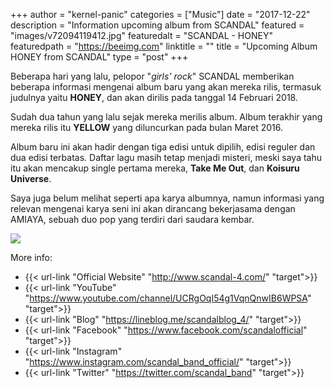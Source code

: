 +++
author = "kernel-panic"
categories = ["Music"]
date = "2017-12-22"
description = "Information upcoming album from SCANDAL"
featured = "images/v72094119412.jpg"
featuredalt = "SCANDAL - HONEY"
featuredpath = "https://beeimg.com"
linktitle = ""
title = "Upcoming Album HONEY from SCANDAL"
type = "post"
+++

Beberapa hari yang lalu, pelopor "*girls' rock*" SCANDAL memberikan beberapa informasi mengenai album baru yang akan mereka rilis, termasuk judulnya yaitu **HONEY**, dan akan dirilis pada tanggal 14 Februari 2018.

Sudah dua tahun yang lalu sejak mereka merilis album. Album terakhir yang mereka rilis itu **YELLOW** yang diluncurkan pada bulan Maret 2016.

Album baru ini akan hadir dengan tiga edisi untuk dipilih, edisi reguler dan dua edisi terbatas.
Daftar lagu masih tetap menjadi misteri, meski saya tahu itu akan mencakup single pertama mereka, **Take Me Out**, dan **Koisuru Universe**.

Saya juga belum melihat seperti apa karya albumnya, namun informasi yang relevan mengenai karya seni ini akan dirancang bekerjasama dengan AMIAYA, sebuah duo pop yang terdiri dari saudara kembar.

![](https://beeimg.com/images/b90265330231.jpg) 

More info:
* {{< url-link "Official Website" "http://www.scandal-4.com/" "target">}} 
* {{< url-link "YouTube" "https://www.youtube.com/channel/UCRgOqI54g1VqnQnwIB6WPSA" "target">}} 
* {{< url-link "Blog" "https://lineblog.me/scandalblog_4/" "target">}} 
* {{< url-link "Facebook" "https://www.facebook.com/scandalofficial" "target">}} 
* {{< url-link "Instagram" "https://www.instagram.com/scandal_band_official/" "target">}} 
* {{< url-link "Twitter" "https://twitter.com/scandal_band" "target">}} 

